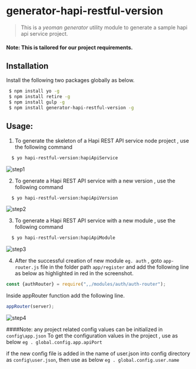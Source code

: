 # generator-hapi-restful-version
>This is a *yeoman generator* utility module to generate a sample hapi api service project.

#### Note: This is tailored for our project requirements.

## Installation 
  Install the following two packages globally as below.
```sh
 $ npm install yo -g
 $ npm install retire -g
 $ npm install gulp -g
 $ npm install generator-hapi-restful-version -g
```

## Usage:
1) To generate the skeleton of a Hapi REST API service node project , use the following command

```sh
  $ yo hapi-restful-version:hapiApiService
```

![step1](https://user-images.githubusercontent.com/29759244/35551559-b042ce12-05b5-11e8-85ff-eab07e06bb85.PNG)


2) To generate a Hapi REST API service with a new version , use the following command

```sh
  $ yo hapi-restful-version:hapiApiVersion
```

![step2](https://user-images.githubusercontent.com/29759244/35551574-c16dfefa-05b5-11e8-9a67-3fe5d3b15c40.PNG)

3) To generate a Hapi REST API service with a new module , use the following command

```sh
  $ yo hapi-restful-version:hapiApiModule
```

![step3](https://user-images.githubusercontent.com/29759244/35551593-d0cf232e-05b5-11e8-961f-b5cd495c513d.PNG)


4) After the successful creation of new module `eg. auth` ,
goto `app-router.js` file in the folder path  `app/register` and add the following line as below as highlighted in red in the screenshot.

```javascript 
const {authRouter} = require(",,/modules/auth/auth-router");
```

Inside appRouter function add the following line.
```javascript
appRouter(server);
```

![step4](https://user-images.githubusercontent.com/29759244/35551897-5e8a3194-05b7-11e8-88e3-811dbbbf18e1.PNG)

####Note: any project related config values can be initialized in `config\app.json`
To get the configuration values in the project , use as below 
`eg . global.config.app.apiPort`

if the new config file is added in the name of user.json into config directory as `config\user.json`, then use as below  `eg . global.config.user.name`





